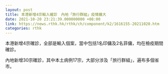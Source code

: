 ```yaml
---
layout: post
title: 本港新增4宗輸入確診　內地「旅行群組」疫情擴大
date: 2021-10-20 23:21:39.000000000 +08:00
link: https://news.rthk.hk/rthk/ch/component/k2/1616155-20211020.htm
categories: rthk
---
```


本港新增4宗確診，全部是輸入個案，當中包括1名印傭及2名菲傭，均在檢疫期間確診。

內地新增30宗確診，其中本土病例17宗，大部分涉及「旅行群組」，遍布多個省市。
